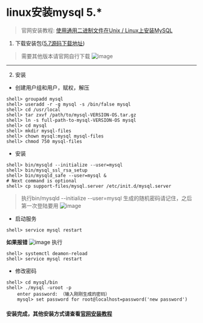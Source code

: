 # linux安装mysql 5.*
> 官网安装教程: [使用通用二进制文件在Unix / Linux上安装MySQL](https://dev.mysql.com/doc/refman/5.7/en/binary-installation.html)

1. 下载安装包([5.7源码下载地址](https://dev.mysql.com/get/Downloads/MySQL-5.7/mysql-5.7.21-linux-glibc2.12-x86_64.tar.gz))
> 需要其他版本请官网自行下载
![image](https://img-blog.csdn.net/20180410120006330?watermark/2/text/aHR0cHM6Ly9ibG9nLmNzZG4ubmV0L3FxXzIyNjcyMjkx/font/5a6L5L2T/fontsize/400/fill/I0JBQkFCMA==/dissolve/70)
---
2. 安装

* 创建用户组和用户，赋权，解压
```
shell> groupadd mysql  
shell> useradd -r -g mysql -s /bin/false mysql  
shell> cd /usr/local  
shell> tar zxvf /path/to/mysql-VERSION-OS.tar.gz  
shell> ln -s full-path-to-mysql-VERSION-OS mysql  
shell> cd mysql  
shell> mkdir mysql-files  
shell> chown mysql:mysql mysql-files  
shell> chmod 750 mysql-files  
```
* 安装
```
shell> bin/mysqld --initialize --user=mysql   
shell> bin/mysql_ssl_rsa_setup                
shell> bin/mysqld_safe --user=mysql &  
# Next command is optional  
shell> cp support-files/mysql.server /etc/init.d/mysql.server 
```
> 执行bin/mysqld --initialize --user=mysql 生成的随机密码请记住，之后第一次登陆要用
![image](https://img-blog.csdn.net/20180410124255775?watermark/2/text/aHR0cHM6Ly9ibG9nLmNzZG4ubmV0L3FxXzIyNjcyMjkx/font/5a6L5L2T/fontsize/400/fill/I0JBQkFCMA==/dissolve/70)
* 启动服务
```
shell> service mysql restart  
```
**如果报错**
![image](https://img-blog.csdn.net/20180410120955481?watermark/2/text/aHR0cHM6Ly9ibG9nLmNzZG4ubmV0L3FxXzIyNjcyMjkx/font/5a6L5L2T/fontsize/400/fill/I0JBQkFCMA==/dissolve/70)
执行
```
shell> systemctl deamon-reload  
shell> service mysql restart
```
* 修改密码
```
shell> cd mysql/bin 
shell> ./mysql -uroot -p   
    enter password: （输入刚刚生成的密码）  
    mysql> set password for root@localhost=password('new password')  
```
#### 安装完成，其他安装方式请查看[官网安装教程](https://dev.mysql.com/doc/refman/5.7/en/preface.html)